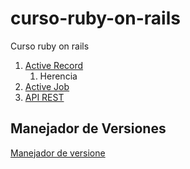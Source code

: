 # curso-ruby-on-rails
Curso ruby on rails

1. [Active Record](active_record/readme.md)
    1. Herencia
2. [Active Job](active_job/readme.md)
3. [API REST](api/readme.md)


## Manejador de Versiones

[Manejador de versione](https://blog.makeitreal.camp/manejadores-de-versiones-en-ruby/#:~:text=Un%20manejador%20de%20versiones%20para,y%20cambiar%20entre%20versiones%20fácilmente.&text=Existen%20dos%20manejadores%20de%20versiones,Ruby%20Version%20Manager)
